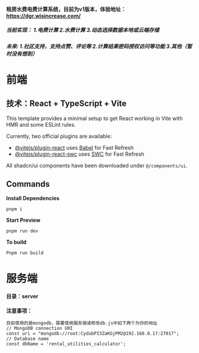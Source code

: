 #### 租房水费电费计算系统，目前为v1版本，体验地址：https://dgr.wisincrease.com/

##### 当前实现： 1.电费计算 2.水费计算 3.动态选择数据本地或云端存储

##### 未来: 1.社区支持，支持点赞、评论等 2.计算结果密码授权访问等功能 3.其他（暂时没有想到）

# 前端
## 技术：React + TypeScript + Vite

This template provides a minimal setup to get React working in Vite with HMR and some ESLint rules.

Currently, two official plugins are available:

- [@vitejs/plugin-react](https://github.com/vitejs/vite-plugin-react/blob/main/packages/plugin-react/README.md) uses [Babel](https://babeljs.io/) for Fast Refresh
- [@vitejs/plugin-react-swc](https://github.com/vitejs/vite-plugin-react-swc) uses [SWC](https://swc.rs/) for Fast Refresh

All shadcn/ui components have been downloaded under `@/components/ui`.

## Commands

**Install Dependencies**

```shell
pnpm i
```

**Start Preview**

```shell
pnpm run dev
```

**To build**

```shell
Pnpm run build
```

# 服务端
#### 目录：server
**注意事项：**
```shell
目前使用的是mongodb，需要使用服务端请修改db.js中如下两个为你的地址
// MongoDB connection URI
const uri = "mongodb://root:CydubPI3ZaKGjPM2@192.168.0.17:27017";
// Database name
const dbName = 'rental_utilities_calculator';
```